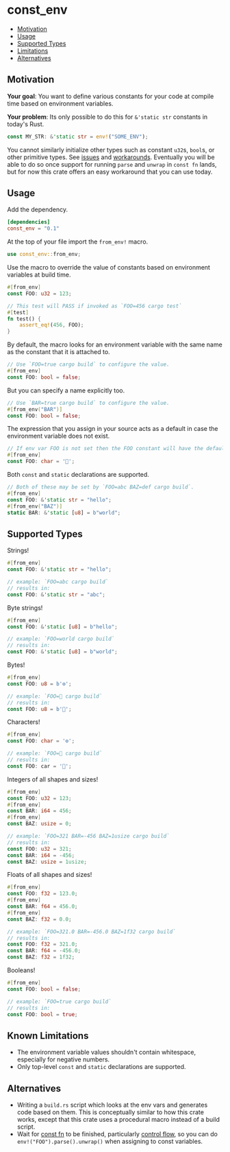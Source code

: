 # const_env

- [Motivation](#motivation)
- [Usage](#usage)
- [Supported Types](#supported-types)
- [Limitations](#known-limitations)
- [Alternatives](#alternatives)

## Motivation

**Your goal**: You want to define various constants for your code at compile time based on environment variables.

**Your problem**: Its only possible to do this for `&'static str` constants in today's Rust.

```rust
const MY_STR: &'static str = env!("SOME_ENV");
```

You cannot similarly initialize other types such as constant `u32`s, `bool`s, or
other primitive types. See [issues](https://github.com/rust-lang/rfcs/issues/1907) and
[workarounds](https://stackoverflow.com/questions/37526598/overriding-constant-via-compiler-option).
Eventually you will be able to do so once support for running `parse` and `unwrap` in
`const fn` lands, but for now this crate offers an easy workaround that you can use today.

## Usage

Add the dependency.

```toml
[dependencies]
const_env = "0.1"
```

At the top of your file import the `from_env!` macro.

```rust
use const_env::from_env;
```

Use the macro to override the value of constants based on environment variables at build time.

```rust
#[from_env]
const FOO: u32 = 123;

// This test will PASS if invoked as `FOO=456 cargo test`
#[test]
fn test() {
    assert_eq!(456, FOO);
}
```

By default, the macro looks for an environment variable with the same name as the constant that it is attached to.

```rust
// Use `FOO=true cargo build` to configure the value.
#[from_env]
const FOO: bool = false;
```

But you can specify a name explicitly too.

```rust
// Use `BAR=true cargo build` to configure the value.
#[from_env("BAR")]
const FOO: bool = false;
```

The expression that you assign in your source acts as a default in case the environment variable does not exist.

```rust
// If env var FOO is not set then the FOO constant will have the default value of '🦀'.
#[from_env]
const FOO: char = '🦀';
```

Both `const` and `static` declarations are supported.

```rust
// Both of these may be set by `FOO=abc BAZ=def cargo build`.
#[from_env]
const FOO: &'static str = "hello";
#[from_env("BAZ")]
static BAR: &'static [u8] = b"world";
```

## Supported Types

Strings!

```rust
#[from_env]
const FOO: &'static str = "hello";

// example: `FOO=abc cargo build`
// results in:
const FOO: &'static str = "abc";
```

Byte strings!

```rust
#[from_env]
const FOO: &'static [u8] = b"hello";

// example: `FOO=world cargo build`
// results in:
const FOO: &'static [u8] = b"world";
```

Bytes!
```rust
#[from_env]
const FOO: u8 = b'⚙';

// example: `FOO=🦀 cargo build`
// results in:
const FOO: u8 = b'🦀';
```

Characters!

```rust
#[from_env]
const FOO: char = '⚙';

// example: `FOO=🦀 cargo build`
// results in:
const FOO: car = '🦀';
```

Integers of all shapes and sizes!

```rust
#[from_env]
const FOO: u32 = 123;
#[from_env]
const BAR: i64 = 456;
#[from_env]
const BAZ: usize = 0;

// example: `FOO=321 BAR=-456 BAZ=1usize cargo build`
// results in:
const FOO: u32 = 321;
const BAR: i64 = -456;
const BAZ: usize = 1usize;
```

Floats of all shapes and sizes!

```rust
#[from_env]
const FOO: f32 = 123.0;
#[from_env]
const BAR: f64 = 456.0;
#[from_env]
const BAZ: f32 = 0.0;

// example: `FOO=321.0 BAR=-456.0 BAZ=1f32 cargo build`
// results in:
const FOO: f32 = 321.0;
const BAR: f64 = -456.0;
const BAZ: f32 = 1f32;
```

Booleans!

```rust
#[from_env]
const FOO: bool = false;

// example: `FOO=true cargo build`
// results in:
const FOO: bool = true;
```

## Known Limitations

- The environment variable values shouldn't contain whitespace, especially for negative numbers.
- Only top-level `const` and `static` declarations are supported.

## Alternatives

- Writing a `build.rs` script which looks at the env vars and generates code based on them. This is conceptually similar to how this crate works, except that this crate uses a procedural macro instead of a build script.
- Wait for [const fn](https://github.com/rust-lang/rust/issues/57563) to be finished, particularly [control flow](https://github.com/rust-lang/rust/issues/49146), so you can do `env!("FOO").parse().unwrap()` when assigning to const variables.